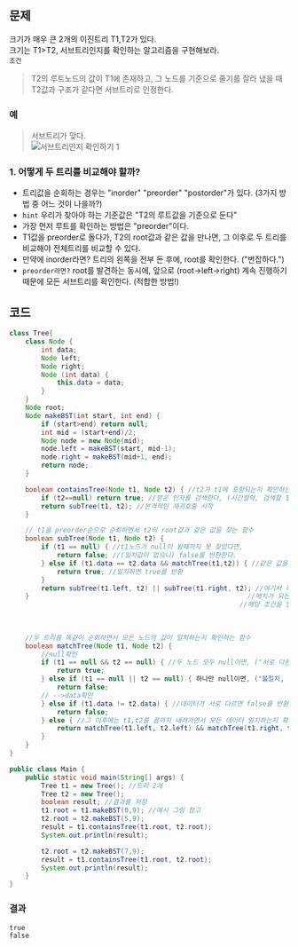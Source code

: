 ## 문제
크기가 매우 큰 2개의 이진트리 T1,T2가 있다. <br> 크기는 T1>T2, 서브트리인지를 확인하는 알고리즘을 구현해보라. <br>
`조건` <br> 
> T2의 루트노드의 값이 T1에 존재하고, 그 노드를 기준으로 줄기를 잘라 냈을 때 T2값과 구조가 같다면 서브트리로 인정한다. <br>

### 예
> 서브트리가 맞다. <br>
![서브트리인지 확인하기 1](https://user-images.githubusercontent.com/57389368/193443912-b274a381-ccab-4cbe-85a1-6584076004ca.JPG) <br>

### 1. 어떻게 두 트리를 비교해야 할까?
+ 트리값을 순회하는 경우는 "inorder" "preorder" "postorder"가 있다.  (3가지 방법 중 어느 것이 나을까?)
+ `hint` 우리가 찾아야 하는 기준값은 "T2의 루트값을 기준으로 둔다" 
+ 가장 먼저 루트를 확인하는 방법은 "preorder"이다.
+ T1값을 preorder로 돌다가, T2의 root값과 같은 값을 만나면, 그 이후로 두 트리를 비교해야 전체트리를 비교할 수 있다.
+ 만약에 inorder라면? 트리의 왼쪽을 전부 돈 후에, root를 확인한다. ("번잡하다.")
+ `preorder라면?` root를 발견하는 동시에, 앞으로 (root->left->right) 계속 진행하기 때문에 모든 서브트리를 확인한다. (적합한 방법!)

## 코드
```java
class Tree{
    class Node {
        int data;
        Node left;
        Node right;
        Node (int data) {
            this.data = data;
        }
    }
    Node root;
    Node makeBST(int start, int end) {
        if (start>end) return null;
        int mid = (start+end)/2;
        Node node = new Node(mid);
        node.left = makeBST(start, mid-1);
        node.right = makeBST(mid+1, end);
        return node;
    }

    boolean containsTree(Node t1, Node t2) { //t2가 t1에 포함되는지 확인하는 함수
        if (t2==null) return true; //받은 인자를 검색한다, (시간절약, 검색할 필요가 없다면 비로 결과를 반환해준다.)
        return subTree(t1, t2); //본격적인 재귀호출 시작
    }

    // t1을 preorder순으로 순회하면서 t2의 root값과 같은 값을 찾는 함수
    boolean subTree(Node t1, Node t2) { 
        if (t1 == null) { //t1노드가 null이 될때까지 못 찾았다면,
            return false; //(일치값이 없으니) false를 반환한다.
        } else if (t1.data == t2.data && matchTree(t1,t2)) { //같은 값을 찾았다면, 그 해당노드를 기준으로 2개 트리가 일치하는지 비교한다.
            return true; //일치하면 true를 반환
        }
        return subTree(t1.left, t2) || subTree(t1.right, t2); //여기서 데이터가 같은 노드를 발견했더라도, 
    }                                                       //매치가 되는지 확인해서 매치 안되었다면 종료하지 말고 t1의 남은 부분을 계속 검사해야 한다.
                                                          //해당 조건을 만족하면 결과를 반환한다.  (|| 양쪽에서 하나라도 true반환이면 return true해준다.)
                                               
                                               
                                               
    //두 트리를 똑같이 순회하면서 모든 노드의 값이 일치하는지 확인하는 함수
    boolean matchTree(Node t1, Node t2) { 
        //null확인
        if (t1 == null && t2 == null) { //두 노드 모두 null이면, ("서로 다른 값 발견 못하면, 완전 일치한다. true반환")
            return true;
        } else if (t1 == null || t2 == null) { 하나만 null이면, ("불일치, false를 반환한다.")
            return false;
        // -->data확인            
        } else if (t1.data != t2.data) { //데이터가 서로 다르면 false를 반환
            return false; 
        } else { //그 이후에는 t1,t2를 끝까지 내려가면서 모든 데이터 일치하는지 확인한다. (모두 true를 반환한다면 true를 반환한다.)
            return matchTree(t1.left, t2.left) && matchTree(t1.right, t2.right);
        }
    }
}

public class Main {
    public static void main(String[] args) {
        Tree t1 = new Tree(); //트리 2개
        Tree t2 = new Tree();
        boolean result; //결과를 저장
        t1.root = t1.makeBST(0,9); //예시 그림 참고
        t2.root = t2.makeBST(5,9);
        result = t1.containsTree(t1.root, t2.root); 
        System.out.println(result);

        t2.root = t2.makeBST(7,9);
        result = t1.containsTree(t1.root, t2.root);
        System.out.println(result);
    }
}
```

### 결과
```
true
false
```
